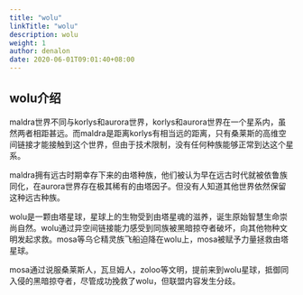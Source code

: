 ```yaml
---
title: "wolu"
linkTitle: "wolu"
description: wolu
weight: 1
author: denalon
date: 2020-06-01T09:01:40+08:00
---
```




## wolu介绍

maldra世界不同与korlys和aurora世界，korlys和aurora世界在一个星系内，虽然两者相距甚远。而maldra是距离korlys有相当远的距离，只有桑莱斯的高维空间链接才能接触到这个世界，但由于技术限制，没有任何种族能够正常到达这个星系。

maldra拥有远古时期幸存下来的由塔种族，他们被认为早在远古时代就被依鲁族同化，在aurora世界存在极其稀有的由塔因子。但没有人知道其他世界依然保留这种远古种族。


wolu是一颗由塔星球，星球上的生物受到由塔星魂的滋养，诞生原始智慧生命崇尚自然。wolu通过异空间链接能力感受到同族被黑暗掠夺者破坏，向其他物种文明发起求救。mosa等乌仑精灵族飞船迫降在wolu上，mosa被赋予力量拯救由塔星球。

mosa通过说服桑莱斯人，瓦旦姆人，zoloo等文明，提前来到wolu星球，抵御同入侵的黑暗掠夺者，尽管成功挽救了wolu，但联盟内容发生分歧。


